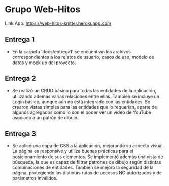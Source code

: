 # Grupo Web-Hitos

Link App: https://web-hitos-knitter.herokuapp.com

## Entrega 1

- En la carpeta 'docs/entrega1' se encuentran los archivos correspondientes a los relatos de usuario, casos de uso, modelo de datos y mock up del proyecto.

## Entrega 2

- Se realizó un CRUD básico para todas las entidades de la aplicación, utilizando además varias relaciones entre ellas. También se incluye un Login básico, aunque aún no está integrado con las entidades. Se crearon vistas simples para las entidades que lo requerían, aparte de algunos agregados como lo son el poder ver un video de YouTube asociado a un patrón de dibujo.

## Entrega 3

- Se aplicó una capa de CSS a la aplicación, mejorando su aspecto visual. La página es responsive y utiliza buenas prácticas para el posicionamiento de sus elementos. Se implementó además una vista de búsqueda, la que es capaz de filtrar patrones de dibujo según distintas combinaciones de entidades. También se mejoró la seguridad de la página, protegiendo las distintas rutas de accesos NO autorizados y de parámetros inválidos.
